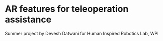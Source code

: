 # AR features for teleoperation assistance 
Summer project by Devesh Datwani for Human Inspired Robotics Lab, WPI
